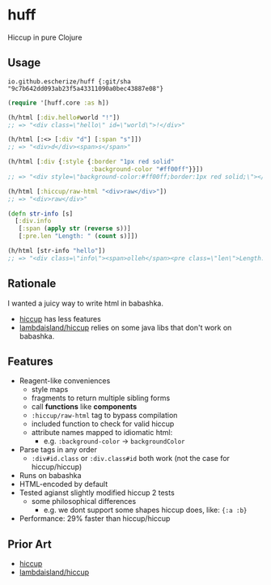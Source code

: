 # huff

Hiccup in pure Clojure

## Usage

`io.github.escherize/huff {:git/sha "9c7b642dd093ab23f5a43311090a0bec43887e08"}`

``` clojure
(require '[huff.core :as h])

(h/html [:div.hello#world "!"])
;; => "<div class=\"hello\" id=\"world\">!</div>"

(h/html [:<> [:div "d"] [:span "s"]])
;; => "<div>d</div><span>s</span>"

(h/html [:div {:style {:border "1px red solid"
                       :background-color "#ff00ff"}}])
;; => "<div style=\"background-color:#ff00ff;border:1px red solid;\"></div>"

(h/html [:hiccup/raw-html "<div>raw</div>"])
;; => "<div>raw</div>"

(defn str-info [s]
  [:div.info
   [:span (apply str (reverse s))]
   [:pre.len "Length: " (count s)]])

(h/html [str-info "hello"])
;; => "<div class=\"info\"><span>olleh</span><pre class=\"len\">Length: 5</pre></div>"
```

## Rationale

I wanted a juicy way to write html in babashka.

- [hiccup](https://github.com/weavejester/hiccup) has less features
- [lambdaisland/hiccup](https://github.com/lambdaisland/hiccup) relies on some java libs that don't work on babashka.

## Features

- Reagent-like conveniences
  - style maps
  - fragments to return multiple sibling forms
  - call **functions** like **components**
   - `:hiccup/raw-html` tag to bypass compilation
  - included function to check for valid hiccup
  - attribute names mapped to idiomatic html:
    - e.g. `:background-color` -> `backgroundColor`
- Parse tags in any order
  - `:div#id.class` or `:div.class#id` both work (not the case for hiccup/hiccup)
- Runs on babashka
- HTML-encoded by default
- Tested agianst slightly modified hiccup 2 tests
  - some philosophical differences
    - e.g. we dont support some shapes hiccup does, like: `{:a :b}`
- Performance: 29% faster than hiccup/hiccup

## Prior Art

- [hiccup](https://github.com/weavejester/hiccup)
- [lambdaisland/hiccup](https://github.com/lambdaisland/hiccup)
